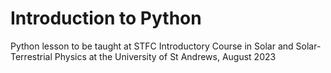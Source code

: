 # Introduction to Python

Python lesson to be taught at STFC Introductory Course in Solar and Solar-Terrestrial Physics at the University of St Andrews, August 2023
